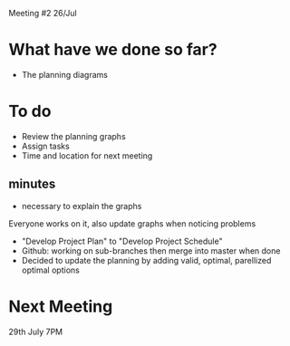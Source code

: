 Meeting #2 26/Jul

# What have we done so far?

- The planning diagrams

# To do

- Review the planning graphs
- Assign tasks
- Time and location for next meeting

## minutes

- necessary to explain the graphs

Everyone works on it, also update graphs when noticing problems

- "Develop Project Plan" to "Develop Project Schedule"
- Github: working on sub-branches then merge into master when done
- Decided to update the planning by adding valid, optimal, parellized optimal options

# Next Meeting

29th July 7PM